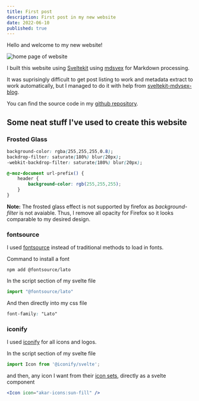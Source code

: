 ```yaml
---
title: First post
description: First post in my new website
date: 2022-06-10
published: true
---
```


Hello and welcome to my new website!

<picture>
    <!--<source type="image/avif" srcset="/screenshot.avif">  -->
    <source type="image/webp" srcset="/screenshot.webp">
    <img class="blogImg" alt="home page of website" src="/screenshot.png" /> 
</picture>

I built this website using [Sveltekit](https://kit.svelte.dev/) using [mdsvex](https://mdsvex.pngwn.io/) for Markdown processing.

It was suprisingly difficult to get post listing to work and metadata extract to work automatically, but I managed to do it with help from [sveltekit-mdvsex-blog](https://github.com/mvasigh/sveltekit-mdsvex-blog).

You can find the source code in my [github repository](https://github.com/ttofis/chrisch.dev).

## Some neat stuff I've used to create this website
### Frosted Glass

```css
background-color: rgba(255,255,255,0.8);
backdrop-filter: saturate(180%) blur(20px);
-webkit-backdrop-filter: saturate(180%) blur(20px);

@-moz-document url-prefix() {
    header {
        background-color: rgb(255,255,255);
    }
}
```
**Note:** The frosted glass effect is not supported by firefox as *background-filter* is not avaiable. Thus, I remove all opacity for Firefox so it looks comparable to my desired design.

### fontsource
I used [fontsource](https://fontsource.org/) instead of traditional methods to load in fonts.

Command to install a font

```
npm add @fontsource/lato
```

In the script section of my svelte file

```js
import "@fontsource/lato"
```

And then directly into my css file

```css
font-family: "Lato"
```

### iconify

I used [iconify](https://iconify.design/) for all icons and logos.


In the script section of my svelte file
```js
import Icon from '@iconify/svelte';
```

and then, any icon I want from their [icon sets](https://icon-sets.iconify.design/), directly as a svelte component
```jsx
<Icon icon="akar-icons:sun-fill" />
```
